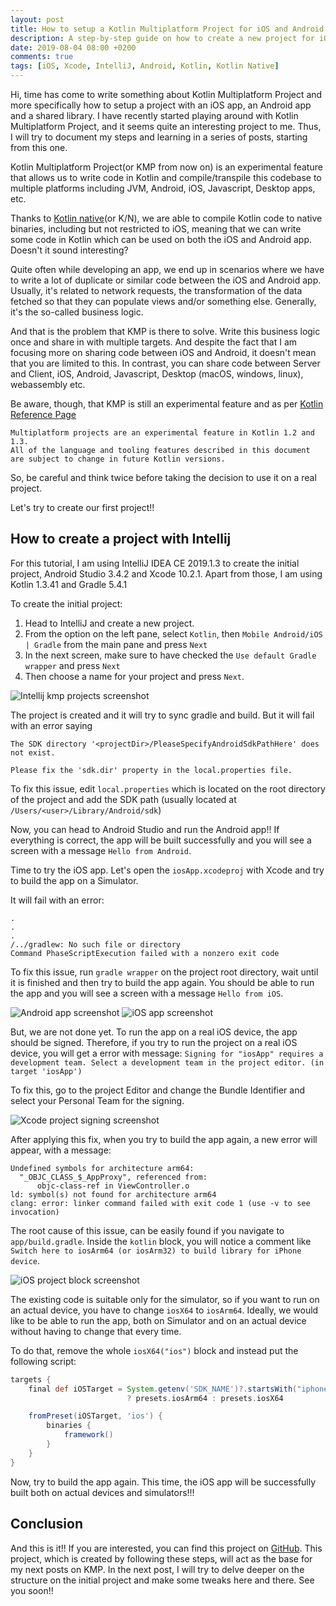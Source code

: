 ```yaml
---
layout: post
title: How to setup a Kotlin Multiplatform Project for iOS and Android
description: A step-by-step guide on how to create a new project for iOS and Android with Kotlin Multiplatform Project
date: 2019-08-04 08:00 +0200
comments: true
tags: [iOS, Xcode, IntelliJ, Android, Kotlin, Kotlin Native]
---
```


Hi, time has come to write something about Kotlin Multiplatform Project and more specifically how to setup a project with an iOS app, an Android app and a shared library. I have recently started playing around with Kotlin Multiplatform Project, and it seems quite an interesting project to me. Thus, I will try to document my steps and learning in a series of posts, starting from this one.

Kotlin Multiplatform Project(or KMP from now on) is an experimental feature that allows us to write code in Kotlin and compile/transpile this codebase to multiple platforms including JVM, Android, iOS, Javascript, Desktop apps, etc.

Thanks to [Kotlin native](https://kotlinlang.org/docs/reference/native-overview.html)(or K/N), we are able to compile Kotlin code to native binaries, including but not restricted to iOS, meaning that we can write some code in Kotlin which can be used on both the iOS and Android app. Doesn't it sound interesting?

Quite often while developing an app, we end up in scenarios where we have to write a lot of duplicate or similar code between the iOS and Android app. Usually, it's related to network requests, the transformation of the data fetched so that they can populate views and/or something else. Generally, it's the so-called business logic. 

And that is the problem that KMP is there to solve. Write this business logic once and share in with multiple targets. And despite the fact that I am focusing more on sharing code between iOS and Android, it doesn't mean that you are limited to this. In contrast, you can share code between Server and Client, iOS, Android, Javascript, Desktop (macOS, windows, linux), webassembly etc.

Be aware, though, that KMP is still an experimental feature and as per [Kotlin Reference Page](https://kotlinlang.org/docs/reference/building-mpp-with-gradle.html)
```
Multiplatform projects are an experimental feature in Kotlin 1.2 and 1.3. 
All of the language and tooling features described in this document are subject to change in future Kotlin versions.
```

So, be careful and think twice before taking the decision to use it on a real project. 

Let's try to create our first project!!


## How to create a project with Intellij

For this tutorial, I am using IntelliJ IDEA CE 2019.1.3 to create the initial project, Android Studio 3.4.2 and Xcode 10.2.1. Apart from those, I am using Kotlin 1.3.41 and Gradle 5.4.1

To create the initial project:
1. Head to IntelliJ and create a new project.
2. From the option on the left pane, select `Kotlin`, then `Mobile Android/iOS | Gradle` from the main pane and press `Next`
3. In the next screen, make sure to have checked the `Use default Gradle wrapper` and press `Next`
4. Then choose a name for your project and press `Next`.

![Intellij kmp projects screenshot]({{site.url}}/assets/kmp/intellij_kmp_project.png)

The project is created and it will try to sync gradle and build. But it will fail with an error saying 
```
The SDK directory '<projectDir>/PleaseSpecifyAndroidSdkPathHere' does not exist.

Please fix the 'sdk.dir' property in the local.properties file.
```
To fix this issue, edit `local.properties` which is located on the root directory of the project and add the SDK path (usually located at `/Users/<user>/Library/Android/sdk`)

Now, you can head to Android Studio and run the Android app!! If everything is correct, the app will be built successfully and you will see a screen with a message `Hello from Android`.

Time to try the iOS app. Let's open the `iosApp.xcodeproj` with Xcode and try to build the app on a Simulator. 

It will fail with an error:

```
.
.
.
/../gradlew: No such file or directory
Command PhaseScriptExecution failed with a nonzero exit code
```

To fix this issue, run `gradle wrapper` on the project root directory, wait until it is finished and then try to build the app again. You should be able to run the app and you will see a screen with a message `Hello from iOS`.

![Android app screenshot]({{site.url}}/assets/kmp/android_app.png)
![iOS app screenshot]({{site.url}}/assets/kmp/ios_app.png)


But, we are not done yet. To run the app on a real iOS device, the app should be signed. Therefore, if you try to run the project on a real iOS device, you will get a error with message: 
```Signing for "iosApp" requires a development team. Select a development team in the project editor. (in target 'iosApp')```

To fix this, go to the project Editor and change the Bundle Identifier and select your Personal Team for the signing. 

![Xcode project signing screenshot]({{site.url}}/assets/kmp/xcode_signing.png)

After applying this fix, when you try to build the app again, a new error will appear, with a message:

```
Undefined symbols for architecture arm64:
  "_OBJC_CLASS_$_AppProxy", referenced from:
      objc-class-ref in ViewController.o
ld: symbol(s) not found for architecture arm64
clang: error: linker command failed with exit code 1 (use -v to see invocation)
```

The root cause of this issue, can be easily found if you navigate to `app/build.gradle`. Inside the `kotlin` block, you will notice a comment like `Switch here to iosArm64 (or iosArm32) to build library for iPhone device`. 

![iOS project block screenshot]({{site.url}}/assets/kmp/ios_project_block.png)

The existing code is suitable only for the simulator, so if you want to run on an actual device, you have to change `iosX64` to `iosArm64`. Ideally, we would like to be able to run the app, both on Simulator and on an actual device without having to change that every time. 

To do that, remove the whole `iosX64("ios")` block and instead put the following script:

```groovy
targets {
    final def iOSTarget = System.getenv('SDK_NAME')?.startsWith("iphoneos") \
                          ? presets.iosArm64 : presets.iosX64

    fromPreset(iOSTarget, 'ios') {
        binaries {
            framework()
        }
    }
}
```

Now, try to build the app again. This time, the iOS app will be successfully built both on actual devices and simulators!!!


## Conclusion

And this is it!! If you are interested, you can find this project on [GitHub](https://github.com/diamantidis/KMP_base). This project, which is created by following these steps, will act as the base for my next posts on KMP. In the next post, I will try to delve deeper on the structure on the initial project and make some tweaks here and there. See you soon!!

